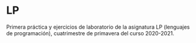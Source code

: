 # LP
Primera práctica y ejercicios de laboratorio de la asignatura LP (lenguajes de programación), cuatrimestre de primavera del curso 2020-2021.

